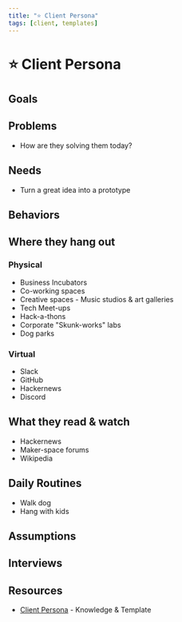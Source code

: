 ```yaml
---
title: "⭐️ Client Persona"
tags: [client, templates]
---
```




# ⭐️ Client Persona



## Goals



## Problems
- How are they solving them today?

## Needs
- Turn a great idea into a prototype

## Behaviors


## Where they hang out
### Physical
- Business Incubators
- Co-working spaces
- Creative spaces - Music studios & art galleries
- Tech Meet-ups
- Hack-a-thons
- Corporate "Skunk-works" labs
- Dog parks

### Virtual
- Slack
- GitHub
- Hackernews
- Discord


## What they read & watch
- Hackernews
- Maker-space forums
- Wikipedia



## Daily Routines
- Walk dog
- Hang with kids

## Assumptions



## Interviews



## Resources

- [Client Persona](../knowledge/product-management/client-persona.md)  - Knowledge & Template
